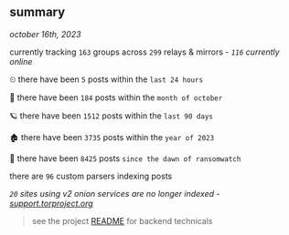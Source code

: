 
## summary
_october 16th, 2023_

currently tracking `163` groups across `299` relays & mirrors - _`116` currently online_

⏲ there have been `5` posts within the `last 24 hours`

🦈 there have been `184` posts within the `month of october`

🪐 there have been `1512` posts within the `last 90 days`

🏚 there have been `3735` posts within the `year of 2023`

🦕 there have been `8425` posts `since the dawn of ransomwatch`

there are `96` custom parsers indexing posts

_`20` sites using v2 onion services are no longer indexed - [support.torproject.org](https://support.torproject.org/onionservices/v2-deprecation/)_

> see the project [README](https://github.com/joshhighet/ransomwatch#ransomwatch--) for backend technicals
